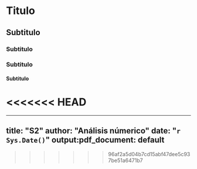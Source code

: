 # Titulo

## Subtitulo 

### Subtitulo

### Subtitulo

#### Subtitulo



<<<<<<< HEAD
=======


---
title: "S2"
author: "Análisis númerico"
date: "`r Sys.Date()`"
output:pdf_document: default
---

>>>>>>> 96af2a5d04b7cd15abf47dee5c937be51a6471b7
